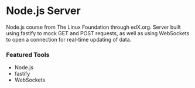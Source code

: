 # Node.js Server

Node.js course from The Linux Foundation through edX.org.
Server built using fastify to mock GET and POST requests, as well as using WebSockets to open a connection for real-time updating of data.

### Featured Tools

-   Node.js
-   fastify
-   WebSockets
